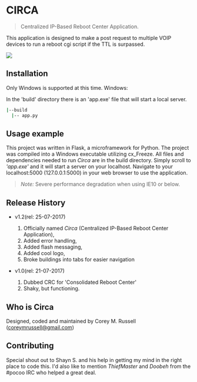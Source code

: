 # CIRCA
> Centralized IP-Based Reboot Center Application.

This application is designed to make a post request to multiple VOIP devices to run a reboot cgi script if the TTL is surpassed.

![](header.png)

## Installation

Only Windows is supported at this time.
Windows:

In the 'build' directory there is an 'app.exe' file that will start a local server.
```sh
|--build
  |-- app.py
```

## Usage example

This project was written in Flask, a microframework for Python. The project was compiled into a Windows executable utilizing cx\_Freeze. All files and dependencies needed to run _Circa_ are in the build directory. Simply scroll to _'app.exe'_ and it will start a server on your localhost. Navigate to your localhost:5000 (127.0.0.1:5000) in your web browser to use the application. 

> _Note:_ Severe performance degradation when using IE10 or below.

## Release History

* v1.2(rel: 25-07-2017)
    1. Officially named _Circa_ (Centralized IP-Based Reboot Center Application),
    2. Added error handling,
    3. Added flash messaging,
    4. Added cool logo,
    5. Broke buildings into tabs for easier navigation
  
* v1.0(rel: 21-07-2017)
    1. Dubbed CRC for 'Consolidated Reboot Center'
    2. Shaky, but functioning.

## Who is Circa

Designed, coded and maintained by Corey M. Russell (coreymrussell@gmail.com)

## Contributing

Special shout out to Shayn S. and his help in getting my mind in the right place to code this.
I'd also like to mention _ThiefMaster_ and _Doobeh_ from the #pocoo IRC who helped a great deal.

